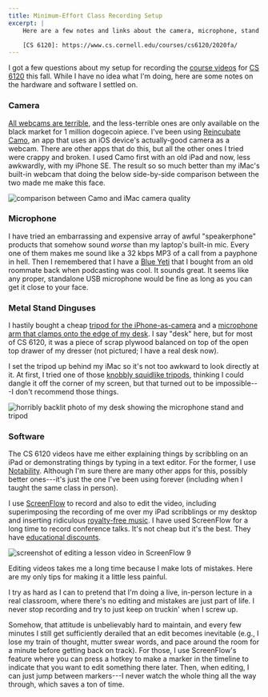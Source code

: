 ```yaml
---
title: Minimum-Effort Class Recording Setup
excerpt: |
    Here are a few notes and links about the camera, microphone, stand thingies, software, and an editing technique I used to make the videos for [CS 6120][] in the fall.

    [CS 6120]: https://www.cs.cornell.edu/courses/cs6120/2020fa/
---
```

I got a few questions about my setup for recording the [course videos][] for [CS 6120][] this fall.
While I have no idea what I'm doing, here are some notes on the hardware and software I settled on.

[course videos]: https://vod.video.cornell.edu/channel/CS%2B6120/179754792
[CS 6120]: https://www.cs.cornell.edu/courses/cs6120/2020fa/

### Camera

[All webcams are terrible][camo-blog], and the less-terrible ones are only available on the black market for 1 million dogecoin apiece.
I've been using [Reincubate Camo][camo], an app that uses an iOS device's actually-good camera as a webcam.
There are other apps that do this, but all the other ones I tried were crappy and broken.
I used Camo first with an old iPad and now, less awkwardly, with my iPhone SE.
The result so so much better than my iMac's built-in webcam that doing the below side-by-side comparison between the two made me make this face.

<img src="{{ site.base }}/media/recording/webcams.jpeg" alt="comparison between Camo and iMac camera quality" class="img-responsive">

[camo]: https://reincubate.com/camo/
[camo-blog]: https://reincubate.com/support/how-to/why-are-webcams-bad/

### Microphone

I have tried an embarrassing and expensive array of awful "speakerphone" products that somehow sound *worse* than my laptop's built-in mic.
Every one of them makes me sound like a 32&nbsp;kbps MP3 of a call from a payphone in hell.
Then I remembered that I have a [Blue Yeti][] that I bought from an old roommate back when podcasting was cool.
It sounds great.
It seems like any proper, standalone USB microphone would be fine as long as you can get it close to your face.

[Blue Yeti]: https://www.bluemic.com/en-us/products/yeti/

### Metal Stand Dinguses

I hastily bought a cheap [tripod for the iPhone-as-camera][tripod] and a [microphone arm that clamps onto the edge of my desk][micstand].
I say "desk" here, but for most of CS 6120, it was a piece of scrap plywood balanced on top of the open top drawer of my dresser (not pictured; I have a real desk now).

I set the tripod up behind my iMac so it's not too awkward to look directly at it.
At first, I tried one of those [knobbly squidlike tripods][squid], thinking I could dangle it off the corner of my screen, but that turned out to be impossible---I don't recommend those things.

<img src="{{ site.base }}/media/recording/desk.jpeg" alt="horribly backlit photo of my desk showing the microphone stand and tripod" class="img-responsive">

[tripod]: https://www.amazon.com/gp/product/B075WQYN3B
[micstand]: https://www.amazon.com/gp/product/B01L3LL95O
[squid]: https://www.amazon.com/gp/product/B07WD8XRZD

### Software

The CS 6120 videos have me either explaining things by scribbling on an iPad or demonstrating things by typing in a text editor.
For the former, I use [Notability][]. Although I'm sure there are many other apps for this, possibly better ones---it's just the one I've been using forever (including when I taught the same class in person).

I use [ScreenFlow][] to record and also to edit the video, including superimposing the recording of me over my iPad scribblings or my desktop and inserting ridiculous [royalty-free music][bensound]. I have used ScreenFlow for a long time to record conference talks. It's not cheap but it's the best. They have [educational discounts][screenflow-edu].

<img src="{{ site.base }}/media/recording/screenflow.jpeg" alt="screenshot of editing a lesson video in ScreenFlow 9" class="img-responsive">

Editing videos takes me a long time because I make lots of mistakes.
Here are my only tips for making it a little less painful.

I try as hard as I can to pretend that I'm doing a live, in-person lecture in a real classroom, where there's no editing and mistakes are just part of life.
I never stop recording and try to just keep on truckin' when I screw up.

Somehow, that attitude is unbelievably hard to maintain, and every few minutes I still get sufficiently derailed that an edit becomes inevitable (e.g., I lose my train of thought, mutter swear words, and pace around the room for a minute before getting back on track).
For those, I use ScreenFlow's feature where you can press a hotkey to make a marker in the timeline to indicate that you want to edit something there later.
Then, when editing, I can just jump between markers---I never watch the whole thing all the way through, which saves a ton of time.

[ScreenFlow]: http://www.telestream.net/screenflow/overview.htm
[screenflow-edu]: https://www.telestream.net/purchase/educational.htm
[notability]: https://www.gingerlabs.com
[bensound]: https://www.bensound.com
